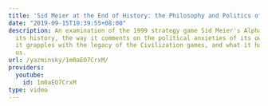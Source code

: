 ```yaml
---
title: 'Sid Meier at the End of History: the Philosophy and Politics of Alpha Centauri'
date: "2019-09-15T10:39:55+08:00"
description: An examination of the 1999 strategy game Sid Meier's Alpha Centauri--
  its history, the way it comments on the political anxieties of its own time, how
  it grapples with the legacy of the Civilization games, and what it has to teach
  us.
url: /yazminsky/1m0aEO7CrxM/
providers:
  youtube:
    id: 1m0aEO7CrxM
type: video
---
```

